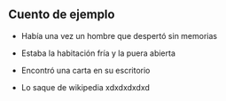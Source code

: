 ## Cuento de ejemplo
- Había una vez un hombre que despertó sin memorias
- Estaba la habitación fría y la puera abierta
- Encontró una carta en su escritorio

- Lo saque de wikipedia xdxdxdxdxd
